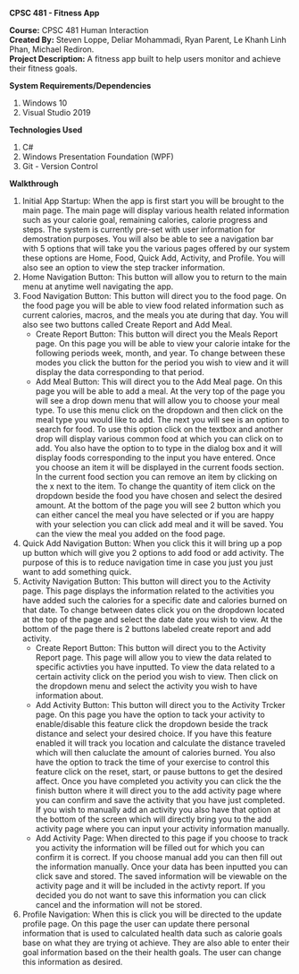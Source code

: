 **CPSC 481 - Fitness App**  
  
**Course:** CPSC 481 Human Interaction   
**Created By:** Steven Loppe, Deliar Mohammadi, Ryan Parent, Le Khanh Linh Phan, Michael Rediron.  
**Project Description:** A fitness app built to help users monitor and achieve their fitness goals.  

**System Requirements/Dependencies**  
1) Windows 10
2) Visual Studio 2019  

**Technologies Used**
1) C#
2) Windows Presentation Foundation (WPF)
3) Git - Version Control  

**Walkthrough**  
1) Initial App Startup: When the app is first start you will be brought to the main page. The main page will display various health related information such as your calorie goal, remaining calories, calorie progress and steps. The system is currently pre-set with user information for demostration purposes. You will also be able to see a navigation bar with 5 options that will take you the various pages offered by our system these options are Home, Food, Quick Add, Activity, and Profile. You will also see an option to view the step tracker information.
2) Home Navigation Button: This button will allow you to return to the main menu at anytime well navigating the app.
3) Food Navigation Button: This button will direct you to the food page. On the food page you will be able to view food related information such as current calories, macros, and the meals you ate during that day. You will also see two buttons called Create Report and Add Meal.  
    - Create Report Button: This button will direct you the Meals Report page. On this page you will be able to view your calorie intake for the following periods week, month, and year. To change between these modes you click the button for the period you wish to view and it will display the data corresponding to that period.
    - Add Meal Button: This will direct you to the Add Meal page. On this page you will be able to add a meal. At the very top of the page you will see a drop down menu that will allow you to choose your meal type. To use this menu click on the dropdown and then click on the meal type you would like to add. The next you will see is an option to search for food. To use this option click on the textbox and another drop will display various common food at which you can click on to add. You also have the option to to type in the dialog box and it will display foods corresponding to the input you have entered. Once you choose an item it will be displayed in the current foods section. In the current food section you can remove an item by clicking on the x next to the item. To change the quantity of item click on the dropdown beside the food you have chosen and select the desired amount. At the bottom of the page you will see 2 button which you can either cancel the meal you have selected or if you are happy with your selection you can click add meal and it will be saved. You can the view the meal you added on the food page.
4) Quick Add Navigation Button: When you click this it will bring up a pop up button which will give you 2 options to add food or add activity. The purpose of this is to reduce navigation time in case you just you just want to add something quick.
5) Activity Navigation Button: This button will direct you to the Activity page. This page displays the information related to the activities you have added such the calories for a specific date and calories burned on that date. To change between dates click you on the dropdown located at the top of the page and select the date date you wish to view. At the bottom of the page there is 2 buttons labeled create report and add activity.
    - Create Report Button: This button will direct you to the Activity Report page. This page will allow you to view the data related to specific activties you have inputted. To view the data related to a certain activity click on the period you wish to view. Then click on the dropdown menu and select the activity you wish to have information about.
    - Add Activity Button: This button will direct you to the Activity Trcker page. On this page you have the option to tack your activity to enable/disable this feature click the dropdown beside the track distance and select your desired choice. If you have this feature enabled it will track you location and calculate the distance traveled which will then caluclate the amount of calories burned. You also have the option to track the time of your exercise to control this feature click on the reset, start, or pause buttons to get the desired affect. Once you have completed you activity you can click the the finish button where it will direct you to the add activity page where you can confirm and save the activity that you have just completed. If you wish to manually add an activity you also have that option at the bottom of the screen which will directly bring you to the add activity page where you can input your activity information manually.
    - Add Activity Page: When directed to this page if you choose to track you activity the information will be filled out for which you can confirm it is correct. If you choose manual add you can then fill out the information manually. Once your data has been inputted you can click save and stored. The saved information will be viewable on the activity page and it will be included in the activty report. If you decided you do not want to save this information you can click cancel and the information will not be stored.
6) Profile Navigation: When this is click you will be directed to the update profile page. On this page the user can update there personal information that is used to calculated health data such as calorie goals base on what they are trying ot achieve. They are also able to enter their goal information based on the their health goals. The user can change this information as desired.
